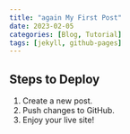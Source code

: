 ```yaml
---
title: "again My First Post"
date: 2023-02-05
categories: [Blog, Tutorial]
tags: [jekyll, github-pages]
---
```



## Steps to Deploy
1. Create a new post.
2. Push changes to GitHub.
3. Enjoy your live site!
